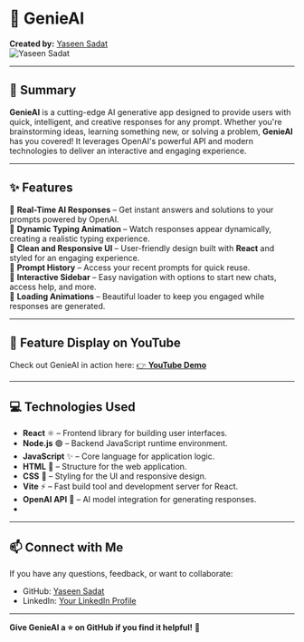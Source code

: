 # 🚀 **GenieAI**  

**Created by:** [Yaseen Sadat](https://github.com/YaseenSadat)  
![Yaseen Sadat](./assets/yaseen_sadat.jpg)  

---

## 🌟 **Summary**  

**GenieAI** is a cutting-edge AI generative app designed to provide users with quick, intelligent, and creative responses for any prompt. Whether you're brainstorming ideas, learning something new, or solving a problem, **GenieAI** has you covered! It leverages OpenAI's powerful API and modern technologies to deliver an interactive and engaging experience.  

---

## ✨ **Features**  

🔹 **Real-Time AI Responses** – Get instant answers and solutions to your prompts powered by OpenAI.  
🔹 **Dynamic Typing Animation** – Watch responses appear dynamically, creating a realistic typing experience.  
🔹 **Clean and Responsive UI** – User-friendly design built with **React** and styled for an engaging experience.  
🔹 **Prompt History** – Access your recent prompts for quick reuse.  
🔹 **Interactive Sidebar** – Easy navigation with options to start new chats, access help, and more.  
🔹 **Loading Animations** – Beautiful loader to keep you engaged while responses are generated.  

---

## 🎥 **Feature Display on YouTube**  

Check out GenieAI in action here: [👉 **YouTube Demo**](https://youtu.be/CF5FSXq1P80)  

---

## 💻 **Technologies Used**  

- **React** ⚛️ – Frontend library for building user interfaces.  
- **Node.js** 🟢 – Backend JavaScript runtime environment.  
- **JavaScript** ✨ – Core language for application logic.  
- **HTML** 📝 – Structure for the web application.  
- **CSS** 🎨 – Styling for the UI and responsive design.  
- **Vite** ⚡ – Fast build tool and development server for React.  
- **OpenAI API** 🤖 – AI model integration for generating responses.
- 
---

## 📫 **Connect with Me**  

If you have any questions, feedback, or want to collaborate:  
- GitHub: [Yaseen Sadat](https://github.com/YaseenSadat)  
- LinkedIn: [Your LinkedIn Profile](https://www.linkedin.com/in/yaseensadat/)

---

**Give GenieAI a ⭐ on GitHub if you find it helpful!** 🚀  
